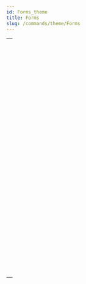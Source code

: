 ```yaml
---
id: Forms_theme
title: Forms
slug: /commands/theme/Forms
---
```


|                                                                                                                               |
| ----------------------------------------------------------------------------------------------------------------------------- |
| [<!-- INCLUDE #_command_.Current form name.Syntax -->](../../commands-legacy/current-form-name.md)<br/>                       |
| [<!-- INCLUDE #_command_.Form.Syntax -->](../../commands-legacy/form.md)<br/>                                                 |
| [<!-- INCLUDE #_command_.FORM Convert to dynamic.Syntax -->](../../commands-legacy/form-convert-to-dynamic.md)<br/>           |
| [<!-- INCLUDE #_command_.FORM FIRST PAGE.Syntax -->](../../commands-legacy/form-first-page.md)<br/>                           |
| [<!-- INCLUDE #_command_.FORM Get color scheme.Syntax -->](../../commands-legacy/form-get-color-scheme.md)<br/>               |
| [<!-- INCLUDE #_command_.FORM Get current page.Syntax -->](../../commands-legacy/form-get-current-page.md)<br/>               |
| [<!-- INCLUDE #_command_.FORM GET ENTRY ORDER.Syntax -->](../../commands-legacy/form-get-entry-order.md)<br/>                 |
| [<!-- INCLUDE #_command_.FORM GET HORIZONTAL RESIZING.Syntax -->](../../commands-legacy/form-get-horizontal-resizing.md)<br/> |
| [<!-- INCLUDE #_command_.FORM GET OBJECTS.Syntax -->](../../commands-legacy/form-get-objects.md)<br/>                         |
| [<!-- INCLUDE #_command_.FORM GET PROPERTIES.Syntax -->](../../commands-legacy/form-get-properties.md)<br/>                   |
| [<!-- INCLUDE #_command_.FORM GET VERTICAL RESIZING.Syntax -->](../../commands-legacy/form-get-vertical-resizing.md)<br/>     |
| [<!-- INCLUDE #_command_.FORM GOTO PAGE.Syntax -->](../../commands-legacy/form-goto-page.md)<br/>                             |
| [<!-- INCLUDE #_command_.FORM LAST PAGE.Syntax -->](../../commands-legacy/form-last-page.md)<br/>                             |
| [<!-- INCLUDE #_command_.FORM LOAD.Syntax -->](../../commands-legacy/form-load.md)<br/>                                       |
| [<!-- INCLUDE #_command_.FORM NEXT PAGE.Syntax -->](../../commands-legacy/form-next-page.md)<br/>                             |
| [<!-- INCLUDE #_command_.FORM PREVIOUS PAGE.Syntax -->](../../commands-legacy/form-previous-page.md)<br/>                     |
| [<!-- INCLUDE #_command_.FORM SCREENSHOT.Syntax -->](../../commands-legacy/form-screenshot.md)<br/>                           |
| [<!-- INCLUDE #_command_.FORM SET ENTRY ORDER.Syntax -->](../../commands-legacy/form-set-entry-order.md)<br/>                 |
| [<!-- INCLUDE #_command_.FORM SET HORIZONTAL RESIZING.Syntax -->](../../commands-legacy/form-set-horizontal-resizing.md)<br/> |
| [<!-- INCLUDE #_command_.FORM SET INPUT.Syntax -->](../../commands-legacy/form-set-input.md)<br/>                             |
| [<!-- INCLUDE #_command_.FORM SET OUTPUT.Syntax -->](../../commands-legacy/form-set-output.md)<br/>                           |
| [<!-- INCLUDE #_command_.FORM SET SIZE.Syntax -->](../../commands-legacy/form-set-size.md)<br/>                               |
| [<!-- INCLUDE #_command_.FORM SET VERTICAL RESIZING.Syntax -->](../../commands-legacy/form-set-vertical-resizing.md)<br/>     |
| [<!-- INCLUDE #_command_.FORM UNLOAD.Syntax -->](../../commands-legacy/form-unload.md)<br/>                                   |
